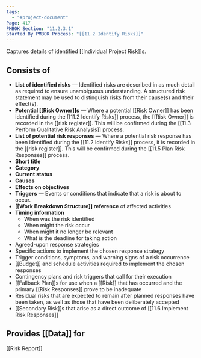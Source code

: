 ```yaml
---
tags:
  - "#project-document"
Page: 417
PMBOK Section: "11.2.3.1"
Started By PMBOK Process: "[[11.2 Identify Risks]]"
---
```

Captures details of identified [[Individual Project Risk]]s.
## Consists of
* **List of identified risks** — Identified risks are described in as much detail as required to ensure unambiguous understanding. A structured risk statement may be used to distinguish risks from their cause(s) and their effect(s).
* **Potential [[Risk Owner]]s** — Where a potential [[Risk Owner]] has been identified during the [[11.2 Identify Risks]] process, the [[Risk Owner]] is recorded in the [[risk register]]. This will be confirmed during the [[11.3 Perform Qualitative Risk Analysis]] process.
* **List of potential risk responses** — Where a potential risk response has been identified during the [[11.2 Identify Risks]] process, it is recorded in the [[risk register]]. This will be confirmed during the [[11.5 Plan Risk Responses]] process.
* **Short title**
* **Category**
* **Current status**
* **Causes**
* **Effects on objectives**
* **Triggers** — Events or conditions that indicate that a risk is about to occur.
* **[[Work Breakdown Structure]] reference** of affected activities
* **Timing information**
	* When was the risk identified
	* When might the risk occur
	* When might it no longer be relevant
	* What is the deadline for taking action 
* Agreed-upon response strategies
* Specific actions to implement the chosen response strategy
* Trigger conditions, symptoms, and warning signs of a risk occurrence
* [[Budget]] and schedule activities required to implement the chosen responses
* Contingency plans and risk triggers that call for their execution
* [[Fallback Plan]]s for use when a [[Risk]] that has occurred and the primary [[Risk Responses]] prove to be inadequate
* Residual risks that are expected to remain after planned responses have been taken, as well as those that have been deliberately accepted
* [[Secondary Risk]]s that arise as a direct outcome of [[11.6 Implement Risk Responses]]
## Provides [[Data]] for
[[Risk Report]]